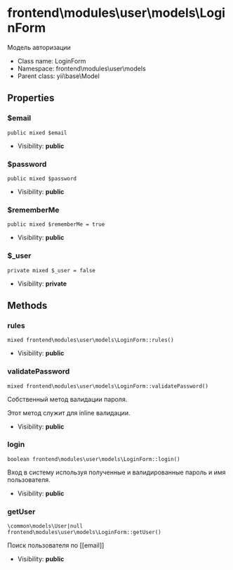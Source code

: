 frontend\modules\user\models\LoginForm
===============

Модель авторизации




* Class name: LoginForm
* Namespace: frontend\modules\user\models
* Parent class: yii\base\Model





Properties
----------


### $email

    public mixed $email





* Visibility: **public**


### $password

    public mixed $password





* Visibility: **public**


### $rememberMe

    public mixed $rememberMe = true





* Visibility: **public**


### $_user

    private mixed $_user = false





* Visibility: **private**


Methods
-------


### rules

    mixed frontend\modules\user\models\LoginForm::rules()





* Visibility: **public**




### validatePassword

    mixed frontend\modules\user\models\LoginForm::validatePassword()

Собственный метод валидации пароля.

Этот метод служит для inline валидации.

* Visibility: **public**




### login

    boolean frontend\modules\user\models\LoginForm::login()

Вход в систему используя полученные и валидированные пароль и имя пользователя.



* Visibility: **public**




### getUser

    \common\models\User|null frontend\modules\user\models\LoginForm::getUser()

Поиск пользователя по [[email]]



* Visibility: **public**



